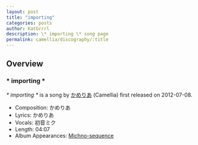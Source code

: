 ```yaml
---
layout: post
title: "importing"
categories: posts
author: KatGrrrl
description: \* importing \* song page
permalink: camellia/discography/:title
---
```


## Overview

### \* importing \*

*\* importing \** is a song by [かめりあ](/camellia) (Camellia) first released on 2012-07-08.

* Composition: かめりあ
* Lyrics: かめりあ
* Vocals: 初音ミク
* Length: 04:07
* Album Appearances: [Michno-sequence](/camellia/albums/Michno-sequence)

